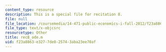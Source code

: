 ```yaml
---
content_type: resource
description: This is a special file for recitation 8.
file: null
file_location: /coursemedia/14-471-public-economics-i-fall-2012/f23a8863e3277de025743aba23ee70af_rec8_ode.m
file_type: text/x-objcsrc
resourcetype: Other
title: rec8_ode.m
uid: f23a8863-e327-7de0-2574-3aba23ee70af
---
```

